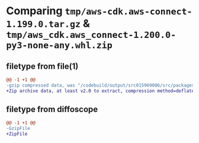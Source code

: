 # Comparing `tmp/aws-cdk.aws-connect-1.199.0.tar.gz` & `tmp/aws_cdk.aws_connect-1.200.0-py3-none-any.whl.zip`

## filetype from file(1)

```diff
@@ -1 +1 @@
-gzip compressed data, was "/codebuild/output/src015969006/src/packages/@aws-cdk/aws-connect/dist/python/aws-cdk.aws-connect-1.199.0.tar", last modified: Thu Apr 20 17:20:55 2023, max compression
+Zip archive data, at least v2.0 to extract, compression method=deflate
```

## filetype from diffoscope

```diff
@@ -1 +1 @@
-GzipFile
+ZipFile
```

